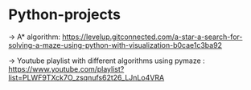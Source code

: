 # Python-projects


-> A* algorithm: https://levelup.gitconnected.com/a-star-a-search-for-solving-a-maze-using-python-with-visualization-b0cae1c3ba92

-> Youtube playlist with different algorithms using pymaze : https://www.youtube.com/playlist?list=PLWF9TXck7O_zsqnufs62t26_LJnLo4VRA
